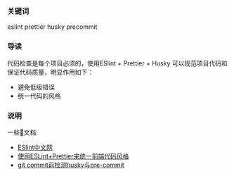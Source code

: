### 关键词 
eslint prettier husky precommit

### 导读
代码检查是每个项目必须的，使用ESlint + Prettier + Husky 可以规范项目代码和保证代码质量，明显作用如下：
- 避免低级错误
- 统一代码的风格

### 说明
一些文档:
- [ESlint中文网](http://eslint.cn/)
- [使用ESLint+Prettier来统一前端代码风格](https://segmentfault.com/a/1190000015315545)
- [git commit前检测husky与pre-commit](https://www.jianshu.com/p/f0d31f92bfab)
